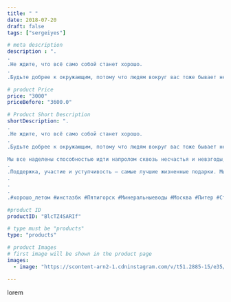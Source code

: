 ```yaml
---
title: " "
date: 2018-07-20
draft: false
tags: ["sergeiyes"]

# meta description
description : ".
.
.Не ждите, что всё само собой станет хорошо.
.
.Будьте добрее к окружающим, потому что людям вокруг вас тоже бывает непросто. За каждой улыбкой скрывается н"

# product Price
price: "3000"
priceBefore: "3600.0"

# Product Short Description
shortDescription: ".
.
.Не ждите, что всё само собой станет хорошо.
.
.Будьте добрее к окружающим, потому что людям вокруг вас тоже бывает непросто. За каждой улыбкой скрывается напряжённая внутренняя борьба, часто с теми же проблемами, что и у вас.

Мы все наделены способностью идти напролом сквозь несчастья и невзгоды, вместо того чтобы избегать их.
.
.Поддержка, участие и уступчивость — самые лучшие жизненные подарки. Мы часто их получаем. Нужно научиться их принимать, ведь все мы делим одни и те же мечты, потребности и устремления.
.
.
.
.#xoрошо_летом #инстазбк #Пятигорск #Минеральныеводы #Москва #Питер #Ставрополь #Сочи #Симферополь #Севастополь #СКФО #УФО #Анапа #Краснодар #Екатеринбург #Челябинск #Ессентуки #Железноводск #Кисловодск #бизнес #Ростовнадону #gruppazahvata #Нижнийновгород #sergeystar #nl_int #biznes #бизнесидея  #Волгоград #churslabs"

#product ID
productID: "BlcTZ4SARIf"

# type must be "products"
type: "products"

# product Images
# first image will be shown in the product page
images:
  - image: "https://scontent-arn2-1.cdninstagram.com/v/t51.2885-15/e35/36885646_891342304392054_7919961110193635328_n.jpg?tp=1&_nc_ht=scontent-arn2-1.cdninstagram.com&_nc_cat=106&_nc_ohc=3sZxvNK4NbcAX8xZL5Z&ccb=7-4&oh=8896db25e0965fc8f307b0b8ab67ae6e&oe=60839258&_nc_sid=86f79a&ig_cache_key=MTgyNzQyMDg5MDEwNzgxMDMzNQ%3D%3D.2-ccb7-4"

---
```

lorem

